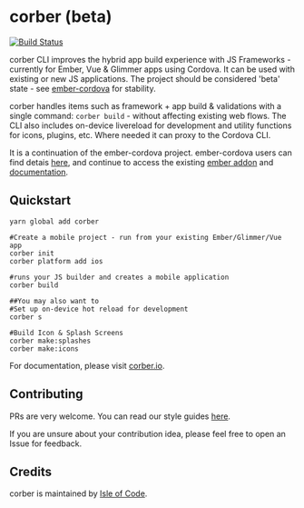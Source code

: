 # corber (beta)

[![Build Status](https://travis-ci.org/isleofcode/corber.svg?branch=master)](https://travis-ci.org/isleofcode/corber)

corber CLI improves the hybrid app build experience with JS Frameworks - currently for Ember, Vue & Glimmer apps using Cordova. It can be used with existing or new JS applications. The project should be considered 'beta' state - see [ember-cordova](https://github.com/isleofcode/ember-cordova) for stability.

corber handles items such as framework + app build & validations with a single command: `corber build` - without affecting existing web flows. The CLI also includes on-device livereload for development and utility functions for icons, plugins, etc. Where needed it can proxy to the Cordova CLI.

It is a continuation of the ember-cordova project. ember-cordova users can find detais [here](http://blog.isleofcode.com/announcing-corber-ember-cordova-vue), and continue to access the existing [ember addon](https://github.com/isleofcode/ember-cordova) and [documentation](http://ember-cordova.com).

## Quickstart

```
yarn global add corber

#Create a mobile project - run from your existing Ember/Glimmer/Vue app
corber init
corber platform add ios

#runs your JS builder and creates a mobile application
corber build

##You may also want to 
#Set up on-device hot reload for development
corber s

#Build Icon & Splash Screens
corber make:splashes
corber make:icons
```

For documentation, please visit [corber.io](http://corber.io).

## Contributing

PRs are very welcome. You can read our style guides [here](https://github.com/isleofcode/style-guide).

If you are unsure about your contribution idea, please feel free to
open an Issue for feedback.

## Credits

corber is maintained by [Isle of Code](https://isleofcode.com).
